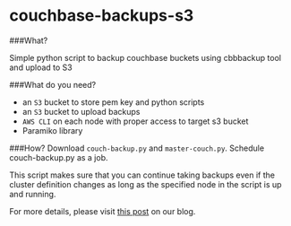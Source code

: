 # couchbase-backups-s3

###What?

Simple python script to backup couchbase buckets using cbbbackup tool and upload to S3

###What do you need? 
- an `S3` bucket to store pem key and python scripts
- an `S3` bucket to upload backups
- `AWS CLI` on each node with proper access to target s3 bucket
- Paramiko library

###How?
Download `couch-backup.py` and `master-couch.py`. Schedule couch-backup.py as a job. 

This script makes sure that you can continue taking backups even if the cluster definition changes as long as the specified node in the script is up and running. 

For more details, please visit [this post](http://blog.powerupcloud.com/2016/03/26/automating-couchbase-backups-backup-to-s3/) on our blog. 
